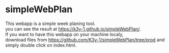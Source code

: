 # simpleWebPlan

This webapp is a simple week planing tool.  
you can see the result at https://k3y-1.github.io/simpleWebPlan/.  
If you want to have this webapp on your machine localy,  
download files from https://github.com/K3y-1/simpleWebPlan/tree/prod and simply double click on index.html.
